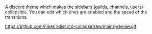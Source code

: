 A discord theme which makes the sidebars (guilds, channels, users) collapsible. You can edit which ones are enabled and the speed of the transitions.

https://github.com/Fibes1/discord-collapse/raw/main/preview.gif
